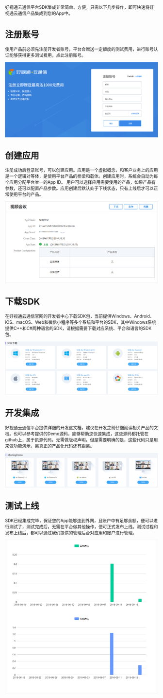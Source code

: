 好视通云通信平台SDK集成非常简单、方便，只需以下几步操作，即可快速将好视通云通信产品集成到您的App中。

# 注册账号
使用产品前必须先注册开发者账号，平台会赠送一定额度的测试费用，进行账号认证能够获得更多测试费用，点此注册账号。 

<img alt="register.png" src="https://raw.githubusercontent.com/paas-hst/Documentation/master/cn/images/platform/register.png" align="center" />

# 创建应用
注册成功后登录账号，可以创建应用。应用是一个虚拟概念，和客户业务上的应用是一个逻辑对等体，是使用平台产品的桥梁和载体。创建应用时，系统会自动为每个应用分配平台唯一的App ID。 用户可以选择应用需要使用的产品，如果产品有参数，还可以配置产品参数。应用创建后默认处于下线状态，只有上线后才可以正常使用平台的产品。 

<img alt="app.png" src="https://raw.githubusercontent.com/paas-hst/Documentation/master/cn/images/platform/app.png" align="center" />

# 下载SDK
在好视通云通信官网的开发者中心下载SDK包，当前提供Windows、Android、iOS、macOS、Web和微信小程序等多个系统和平台的SDK，其中Windows系统提供C++和C#两种语言的SDK，请根据需要下载对应系统、平台和语言的SDK包。

<img alt="sdk.png" src="https://raw.githubusercontent.com/paas-hst/Documentation/master/cn/images/platform/sdk.png" align="center" />

# 开发集成
好视通云通信平台提供详细的开发这文档，建议在开发之前仔细阅读相关产品的文档。也可以参考提供的Demo源码，能够帮助您快速集成，这些源码都托管在github上，属于凯源代码，无需做版权声明，但是需要明确的是，这些代码只是用来做功能演示，离真正的产品化代码还有距离。

<img alt="demo.png" src="https://raw.githubusercontent.com/paas-hst/Documentation/master/cn/images/platform/demo.png" align="center" />


# 测试上线
SDK已经集成完毕，保证您的App能够连到外网，且账户中有足够余额，便可以进行测试了，测试完成后，无需在平台做其他操作，便可正式发布上线。测试过程和发布上线后，都可以通过我们提供的管理后台对应用和账户进行管理。

<img alt="manage.png" src="https://raw.githubusercontent.com/paas-hst/Documentation/master/cn/images/platform/manage.png" align="center" />